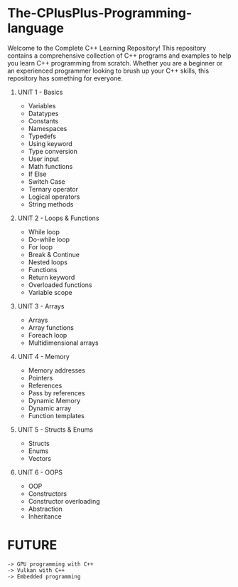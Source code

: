 # The-CPlusPlus-Programming-language
Welcome to the Complete C++ Learning Repository! This repository contains a comprehensive collection of C++ programs and examples to help you learn C++ programming from scratch. Whether you are a beginner or an experienced programmer looking to brush up your C++ skills, this repository has something for everyone.

1. UNIT 1 - Basics
    - Variables
    - Datatypes
    - Constants
    - Namespaces
    - Typedefs
    - Using keyword
    - Type conversion
    - User input
    - Math functions
    - If Else
    - Switch Case
    - Ternary operator
    - Logical operators
    - String methods


2. UNIT 2 - Loops & Functions
    - While loop
    - Do-while loop
    - For loop
    - Break & Continue
    - Nested loops
    - Functions
    - Return keyword
    - Overloaded functions
    - Variable scope


3. UNIT 3 - Arrays
    - Arrays
    - Array functions
    - Foreach loop
    - Multidimensional arrays


4. UNIT 4 - Memory
    - Memory addresses
    - Pointers
    - References
    - Pass by references
    - Dynamic Memory
    - Dynamic array
    - Function templates


5. UNIT 5 - Structs & Enums
    - Structs
    - Enums
    - Vectors


6. UNIT 6 - OOPS
    - OOP
    - Constructors
    - Constructor overloading
    - Abstraction
    - Inheritance


# FUTURE

    -> GPU programming with C++
    -> Vulkan with C++
    -> Embedded programming